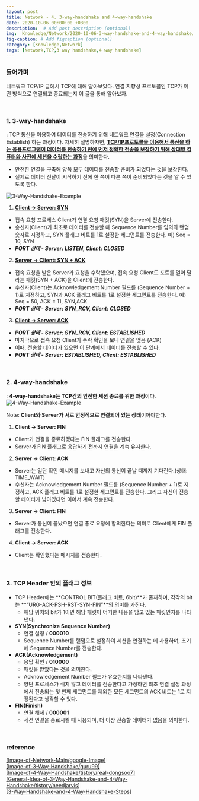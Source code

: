 ```yaml
---
layout: post
title: Network - 4. 3-way-handshake and 4-way-handshake
date: 2020-10-06 00:00:00 +0300
description:  # Add post description (optional)
img:  Knowledge/Network/2020-10-06-3-way-handshake-and-4-way-handshake/Network-Main.jpg
fig-caption: # Add figcaption (optional)
category: [Knowledge,Network]
tags: [Network,TCP,3 way handshake,4 way handshake]
---
```


### 들어가며
네트워크 TCP/IP 글에서 TCP에 대해 알아보았다. 연결 지향성 프로토콜인 TCP가 어떤 방식으로 연결되고 종료되는지 이 글을 통해 알아보자.

<br>

###  1. 3-way-handshake
: TCP 통신을 이용하여 데이터를 전송하기 위해 네트워크 연결을 설정(Connection Establish) 하는 과정이다. 자세히 설명하자면, <ins>**TCP/IP프로토콜을 이용해서 통신을 하는 응용프로그램이 데이터를 전송하기 전에 먼저 정확한 전송을 보장하기 위해 상대방 컴퓨터와 사전에 세션을 수립하는 과정**</ins>을 의미한다.

- 안전한 연결을 구축해 양쪽 모두 데이터를 전송할 준비가 되었다는 것을 보장한다.
- 실제로 데이터 전달이 시작하기 전에 한 쪽이 다른 쪽이 준비되었다는 것을 알 수 있도록 한다.

![3-Way-Handshake-Example]({{site.baseurl}}/assets/img/Knowledge/Network/2020-10-06-3-way-handshake-and-4-way-handshake/3-Way-Handshake-Example.png#center)

1. **<ins>Client -> Server: SYN</ins>**
- 접속 요청 프로세스 Client가 연결 요청 패킷(SYN)을 Server에 전송한다.
- 송신자(Client)가 최초로 데이터를 전송할 때 Sequence Number를 임의의 랜덤 숫자로 지정하고, SYN 플래그 비트를 1로 설정한 세그먼트를 전송한다. 예) Seq = 10, SYN
- ***PORT 상태 - Server: LISTEN, Client: CLOSED***
2. **<ins>Server -> Client: SYN + ACK</ins>**
- 접속 요청을 받은 Server가 요청을 수락했으며, 접속 요청 Client도 포트를 열어 달라는 패킷(SYN + ACK)을 Client에 전송한다.
- 수신자(Client)는 Acknowledgement Number 필드를 (Sequence Number + 1)로 지정하고, SYN과 ACK 플래그 비트를 1로 설정한 세그먼트를 전송한다. 예) Seq = 50, ACK = 11, SYN,ACK
- ***PORT 상태 - Server: SYN_RCV, Client: CLOSED***
3. **<ins>Client -> Server: ACK</ins>**
- ***PORT 상태 - Server: SYN_RCV, Client: ESTABLISHED***
- 마지막으로 접속 요청 Client가 수락 확인을 보내 연결을 맺음 (ACK)
- 이때, 전송할 데이터가 있으면 이 단계에서 데이터를 전송할 수 있다.
- ***PORT 상태 - Server: ESTABLISHED, Client: ESTABLISHED***

<br>

### 2. 4-way-handshake
: **4-way-handshake는 TCP간의 안전한 세션 종료를 위한 과정**이다.
![4-Way-Handshake-Example]({{site.baseurl}}/assets/img/Knowledge/Network/2020-10-06-3-way-handshake-and-4-way-handshake/4-Way-Handshake-Example.jpeg#center)

Note: **Client와 Server가 서로 안정적으로 연결되어 있는 상태**이어야한다.
1. **Client -> Server: FIN**
- Client가 연결을 종료하겠다는 FIN 플래그를 전송한다.
- Server가 FIN 플래그로 응답하기 전까지 연결을 계속 유지한다.
2. **Server -> Client: ACK**
- Server는 일단 확인 메시지를 보내고 자신의 통신이 끝날 때까지 기다린다.(상태: TIME_WAIT)
- 수신자는 Acknowledgement Number 필드를 (Sequence Number + 1)로 지정하고, ACK 플래그 비트를 1로 설정한 세그먼트를 전송한다. 그리고 자신이 전송할 데이터가 남아있다면 이어서 계속 전송한다.
3. **Server -> Client: FIN**
- Server가 통신이 끝났으면 연결 종료 요청에 합의한다는 의미로 Client에게 FIN 플래그를 전송한다.
4. **Client -> Server: ACK**
- Client는 확인했다는 메시지를 전송한다.

<br>

### 3. TCP Header 안의 플래그 정보
- TCP Header에는 **CONTROL BIT(플래그 비트, 6bit)**가 존재하며, 각각의 bit는 **“URG-ACK-PSH-RST-SYN-FIN”**의 의미를 가진다.
    - 해당 위치의 bit가 1이면 해당 패킷이 어떠한 내용을 담고 있는 패킷인지를 나타낸다.
- **SYN(Synchronize Sequence Number)**
    - 연결 설정 / **000010**
    - Sequence Number를 랜덤으로 설정하여 세션을 연결하는 데 사용하며, 초기에 Sequence Number를 전송한다.
- **ACK(Acknowledgement)**
    - 응답 확인 / **010000**
    - 패킷을 받았다는 것을 의미한다.
    - Acknowledgement Number 필드가 유효한지를 나타낸다.
    - 양단 프로세스가 쉬지 않고 데이터를 전송한다고 가정하면 최초 연결 설정 과정에서 전송되는 첫 번째 세그먼트를 제외한 모든 세그먼트의 ACK 비트는 1로 지정된다고 생각할 수 있다.
- **FIN(Finish)**
    - 연결 해제 / **000001**
    - 세션 연결을 종료시킬 때 사용되며, 더 이상 전송할 데이터가 없음을 의미한다.

<br>

### reference
[\[Image-of-Network-Main/google-Image\]](https://www.google.com/search?q=network&tbm=isch&ved=2ahUKEwiRnpWb2L3rAhUNeZQKHYM9B14Q2-cCegQIABAA&oq=network&gs_lcp=CgNpbWcQAzIECAAQQzIECAAQQzICCAAyAggAMgQIABBDMgIIADICCAAyAggAMgIIADICCAA6BwgjEOoCECc6BQgAELEDOgQIABAYOgQIIxAnUILiD1jO-A9g5PkPaAVwAHgAgAF8iAHxCJIBBDAuMTCYAQCgAQGqAQtnd3Mtd2l6LWltZ7ABCsABAQ&sclient=img&ei=StxIX5HRNI3y0QSD-5zwBQ&bih=665&biw=1280#imgrc=EuzZ19pRAo0S5M&imgdii=aARG9gSlFAM_VM) <br>
[\[Image-of-3-Way-Handshake/guru99\]](https://www.guru99.com/tcp-3-way-handshake.html) <br>
[\[Image-of-4-Way-Handshake/tistory/real-dongsoo7\]](https://real-dongsoo7.tistory.com/73) <br>
[\[General-Idea-of-3-Way-Handshake-and-4-Way-Handshake/tistory/needjarvis\]](https://needjarvis.tistory.com/157) <br>
[\[3-Way-Handshake-and-4-Way-Handshake-Steps\]](https://gmlwjd9405.github.io/2018/09/19/tcp-connection.html) <br>
